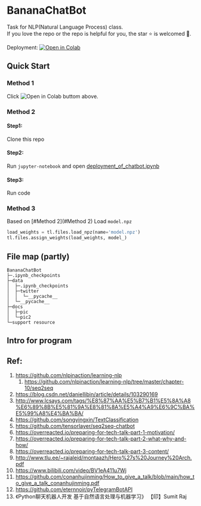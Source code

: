 # BananaChatBot
 Task for NLP(Natural Language Process) class.  
 If you love the repo or the repo is helpful for you, the star ⭐ is welcomed 🤗.

  Deployment:  [ ![Open in Colab](https://colab.research.google.com/assets/colab-badge.svg)   ](https://colab.research.google.com/drive/15xKwj3iOQkWaTKy6fUdbnA1w3qvlVX8t?usp=sharing)

## Quick Start

### Method 1
Click ![Open in Colab](https://colab.research.google.com/assets/colab-badge.svg) buttom above.

### Method 2
#### Step1:
Clone this repo
#### Step2:
Run `jupyter-notebook` and open [deployment_of_chatbot.ipynb](https://github.com/Alafun/BananaChatBot/blob/main/deployment_of_chatbot.ipynb)
#### Step3:
Run code

### Method 3
Based on [#Method 2](#Method 2) Load `model.npz`

```py
load_weights = tl.files.load_npz(name='model.npz')
tl.files.assign_weights(load_weights, model_)
```

## File map (partly)

```shell
BananaChatBot
├─.ipynb_checkpoints
├─data
│  ├─.ipynb_checkpoints
│  ├─twitter
│  │  └─__pycache__
│  └─__pycache__
├─docs
│  ├─pic
│  └─pic2
└─support resource
```


## Intro for program





## Ref: 

1. https://github.com/nlpinaction/learning-nlp
   1. https://github.com/nlpinaction/learning-nlp/tree/master/chapter-10/seq2seq
2. https://blog.csdn.net/daniellibin/article/details/103290169
3. http://www.lcsays.com/tags/%E8%87%AA%E5%B7%B1%E5%8A%A8%E6%89%8B%E5%81%9A%E8%81%8A%E5%A4%A9%E6%9C%BA%E5%99%A8%E4%BA%BA/
4. https://github.com/songyingxin/TextClassification
5. https://github.com/tensorlayer/seq2seq-chatbot
6. https://overreacted.io/preparing-for-tech-talk-part-1-motivation/
7. https://overreacted.io/preparing-for-tech-talk-part-2-what-why-and-how/
8. https://overreacted.io/preparing-for-tech-talk-part-3-content/
9. http://www.tlu.ee/~rajaleid/montaazh/Hero%27s%20Journey%20Arch.pdf
10. https://www.bilibili.com/video/BV1eA411u7Wj
11. https://github.com/conanhujinming/How_to_give_a_talk/blob/main/how_to_give_a_talk_conanhujinming.pdf
12. https://github.com/eternnoir/pyTelegramBotAPI
13. 《Python聊天机器人开发 基于自然语言处理与机器学习》 【印】Sumit Raj







